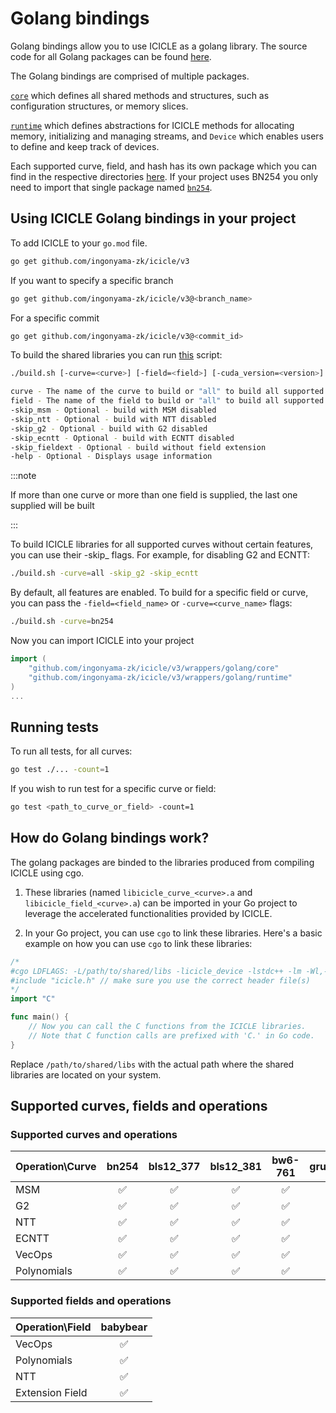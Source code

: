 # Golang bindings

Golang bindings allow you to use ICICLE as a golang library.
The source code for all Golang packages can be found [here](https://github.com/ingonyama-zk/icicle/tree/main/wrappers/golang).

The Golang bindings are comprised of multiple packages.

[`core`](https://github.com/ingonyama-zk/icicle/tree/main/wrappers/golang/core) which defines all shared methods and structures, such as configuration structures, or memory slices.

[`runtime`](https://github.com/ingonyama-zk/icicle/tree/main/wrappers/golang/runtime) which defines abstractions for ICICLE methods for allocating memory, initializing and managing streams, and `Device` which enables users to define and keep track of devices.

Each supported curve, field, and hash has its own package which you can find in the respective directories [here](https://github.com/ingonyama-zk/icicle/tree/main/wrappers/golang). If your project uses BN254 you only need to import that single package named [`bn254`](https://github.com/ingonyama-zk/icicle/tree/main/wrappers/golang/curves/bn254).

## Using ICICLE Golang bindings in your project

To add ICICLE to your `go.mod` file.

```bash
go get github.com/ingonyama-zk/icicle/v3
```

If you want to specify a specific branch

```bash
go get github.com/ingonyama-zk/icicle/v3@<branch_name>
```

For a specific commit

```bash
go get github.com/ingonyama-zk/icicle/v3@<commit_id>
```

To build the shared libraries you can run [this](https://github.com/ingonyama-zk/icicle/tree/main/wrappers/golang/build.sh) script:

```sh
./build.sh [-curve=<curve>] [-field=<field>] [-cuda_version=<version>] [-skip_msm] [-skip_ntt] [-skip_g2] [-skip_ecntt] [-skip_fieldext]

curve - The name of the curve to build or "all" to build all supported curves
field - The name of the field to build or "all" to build all supported fields
-skip_msm - Optional - build with MSM disabled
-skip_ntt - Optional - build with NTT disabled
-skip_g2 - Optional - build with G2 disabled 
-skip_ecntt - Optional - build with ECNTT disabled
-skip_fieldext - Optional - build without field extension
-help - Optional - Displays usage information
```

:::note

If more than one curve or more than one field is supplied, the last one supplied will be built

:::

To build ICICLE libraries for all supported curves without certain features, you can use their -skip_<feature> flags. For example, for disabling G2 and ECNTT:

```bash
./build.sh -curve=all -skip_g2 -skip_ecntt
```

By default, all features are enabled. To build for a specific field or curve, you can pass the `-field=<field_name>` or `-curve=<curve_name>` flags:

``` bash
./build.sh -curve=bn254
```

Now you can import ICICLE into your project

```go
import (
    "github.com/ingonyama-zk/icicle/v3/wrappers/golang/core"
    "github.com/ingonyama-zk/icicle/v3/wrappers/golang/runtime"
)
...
```

## Running tests

To run all tests, for all curves:

```bash
go test ./... -count=1
```

If you wish to run test for a specific curve or field:

```bash
go test <path_to_curve_or_field> -count=1
```

## How do Golang bindings work?

The golang packages are binded to the libraries produced from compiling ICICLE using cgo.

1. These libraries (named `libicicle_curve_<curve>.a` and `libicicle_field_<curve>.a`) can be imported in your Go project to leverage the accelerated functionalities provided by ICICLE.

2. In your Go project, you can use `cgo` to link these libraries. Here's a basic example on how you can use `cgo` to link these libraries:

```go
/*
#cgo LDFLAGS: -L/path/to/shared/libs -licicle_device -lstdc++ -lm -Wl,-rpath=/path/to/shared/libs
#include "icicle.h" // make sure you use the correct header file(s)
*/
import "C"

func main() {
    // Now you can call the C functions from the ICICLE libraries.
    // Note that C function calls are prefixed with 'C.' in Go code.
}
```

Replace `/path/to/shared/libs` with the actual path where the shared libraries are located on your system.

## Supported curves, fields and operations

### Supported curves and operations

| Operation\Curve | bn254 | bls12_377 | bls12_381 | bw6-761 | grumpkin |
| --------------- | :---: | :-------: | :-------: | :-----: | :------: |
| MSM             |   ✅   |     ✅     |     ✅     |    ✅    |    ✅     |
| G2              |   ✅   |     ✅     |     ✅     |    ✅    |    ❌     |
| NTT             |   ✅   |     ✅     |     ✅     |    ✅    |    ❌     |
| ECNTT           |   ✅   |     ✅     |     ✅     |    ✅    |    ❌     |
| VecOps          |   ✅   |     ✅     |     ✅     |    ✅    |    ✅     |
| Polynomials     |   ✅   |     ✅     |     ✅     |    ✅    |    ❌     |

### Supported fields and operations

| Operation\Field | babybear |
| --------------- | :------: |
| VecOps          |    ✅     |
| Polynomials     |    ✅     |
| NTT             |    ✅     |
| Extension Field |    ✅     |
